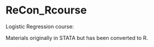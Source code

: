 # ReCon_Rcourse
Logistic Regression course:

Materials originally in STATA but has been converted to R. 